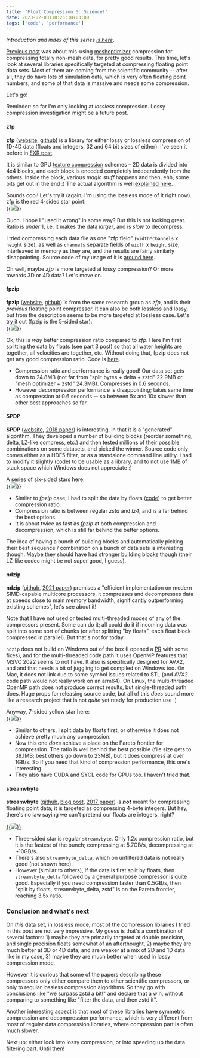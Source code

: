 ```yaml
---
title: "Float Compression 5: Science!"
date: 2023-02-03T18:25:10+03:00
tags: ['code', 'performance']
---
```


*Introduction and index of this series [is here](/blog/2023/01/29/Float-Compression-0-Intro/)*.

[Previous post](/blog/2023/02/02/Float-Compression-4-Mesh-Optimizer/) was about mis-using [meshoptimizer](https://github.com/zeux/meshoptimizer)
compression for compressing totally non-mesh data, for pretty good results. This time, let's look at several libraries specifically targeted
at compressing floating point data sets. Most of them are coming from the scientific community -- after all, they do have lots of simulation
data, which is very often floating point numbers, and some of that data is massive and needs some compression.

Let's go!

Reminder: so far I'm only looking at *lossless* compression. Lossy compression investigation might be a future post.

#### zfp

**zfp** ([website](http://zfp.llnl.gov/), [github](https://github.com/LLNL/zfp)) is a library for either lossy or lossless compression
of 1D-4D data (floats and integers, 32 and 64 bit sizes of either). I've seen it before in [EXR post](http://localhost:1313/blog/2021/08/27/EXR-Filtering-and-ZFP/).

It is similar to GPU [texture compression](/blog/2020/12/08/Texture-Compression-in-2020/) schemes – 2D data is divided
into 4x4 blocks, and each block is encoded completely independently from the others. Inside the block, various
*magic stuff* happens and then, ehh, some bits get out in the end :) The actual algorithm is well
[explained here](https://zfp.readthedocs.io/en/release1.0.0/algorithm.html).

Sounds cool! Let's try it (again, I'm using the lossless mode of it right now). zfp is the red 4-sided star point: \
[{{<img src="/img/blog/2023/float-compr/05-float-compt-a-zfp.png">}}](/img/blog/2023/float-compr/05-float-compt-a-zfp.html)

Ouch. I hope I "used it wrong" in some way? But this is not looking great. Ratio is *under* 1, i.e. it makes the data *larger*, and
is *slow* to decompress.

I tried compressing each data file as one "zfp field" (`width*channels` x `height` size), as well as `channels` separate fields of `width` x `height` size,
interleaved in memory as they are, and the results are fairly similarly disappointing. Source code of my usage of it is
[around here](https://github.com/aras-p/float_compr_tester/blob/9f99468/src/compressors.cpp#L527).

Oh well, maybe *zfp* is more targeted at lossy compression? Or more towards 3D or 4D data? Let's move on.

#### fpzip

**fpzip** ([website](http://fpzip.llnl.gov/), [github](https://github.com/LLNL/fpzip)) is from the same research group as *zfp*,
and is their *previous* floating point compressor. It can also be both lossless and lossy, but from the description seems to
be more targeted at lossless case. Let's try it out (fpzip is the 5-sided star): \
[{{<img src="/img/blog/2023/float-compr/05-float-compt-b-fpzip.png">}}](/img/blog/2023/float-compr/05-float-compt-b-fpzip.html)

Ok, this is *way* better compression ratio compared to *zfp*. Here I'm first splitting the data by floats (see
[part 3 post](/blog/2023/02/01/Float-Compression-3-Filters/)) so that all water heights are together, all velocities are together, etc.
Without doing that, fpzip does not get any good compression ratio. Code is [here](https://github.com/aras-p/float_compr_tester/blob/9f99468/src/compressors.cpp#L462).

* Compression ratio and performance is really good! Our data set gets down to 24.8MB (not far from "split bytes + delta + zstd" 22.9MB or
  "mesh optimizer + zstd" 24.3MB). Compresses in 0.6 seconds.
* However decompression performance is disappointing; takes same time as compression at 0.6 seconds -- so between 5x and 10x slower than other
  best approaches so far.

#### SPDP

**SPDP** ([website](https://userweb.cs.txstate.edu/~burtscher/research/SPDPcompressor/), [2018 paper](http://cs.txstate.edu/~mb92/papers/dcc18.pdf))
is interesting, in that it is a "generated" algorithm. They developed a number of building blocks (reorder something, delta, LZ-like compress, etc.)
and then tested millions of their possible combinations on some datasets, and picked the winner. Source code only comes either as a HDF5 filter,
or as a standalone command line utility. I had to modify it slightly ([code](https://github.com/aras-p/float_compr_tester/tree/9f9946846/libs/spdp))
to be usable as a library, and to not use 1MB of stack space which Windows does not appreciate :)

A series of six-sided stars here: \
[{{<img src="/img/blog/2023/float-compr/05-float-compt-c-spdp.png">}}](/img/blog/2023/float-compr/05-float-compt-c-spdp.html)

* Similar to *fpzip* case, I had to split the data by floats ([code](https://github.com/aras-p/float_compr_tester/blob/9f99468/src/compressors.cpp#L592))
  to get better compression ratio.
* Compression ratio is between regular *zstd* and *lz4*, and is a far behind the best options.
* It is about twice as fast as *fpzip* at both compression and decompression, which is still far behind the better options.

The idea of having a bunch of building blocks and automatically picking their best sequence / combination on a bunch of data sets is interesting though.
Maybe they should have had stronger building blocks though (their LZ-like codec might be not super good, I guess).

#### ndzip

**ndzip** ([github](https://github.com/celerity/ndzip),
[2021 paper](https://dps.uibk.ac.at/~fabian/publications/2021-ndzip-a-high-throughput-parallel-lossless-compressor-for-scientific-data.pdf)) promises a
"efficient implementation on modern SIMD-capable multicore processors, it compresses and decompresses data at speeds close to main memory bandwidth,
significantly outperforming existing schemes", let's see about it!

Note that I have not used or tested multi-threaded modes of any of the compressors present. Some can do it; all could do it if incoming data was split into
some sort of chunks (or after splitting "by floats", each float block compressed in parallel). But that's not for today.

`ndzip` does not build on Windows out of the box (I opened a [PR](https://github.com/celerity/ndzip/pull/7) with some fixes), and for the multi-threaded
code path it uses OpenMP features that MSVC 2022 seems to not have. It also is specifically designed for AVX2, and and that needs a bit of juggling to
get compiled on Windows too. On Mac, it does not link due to some symbol issues related to STL (and AVX2 code path would not really work on an arm64).
On Linux, the multi-threaded OpenMP path does not produce correct results, but single-threaded path does. Huge props for releasing source code, but all of
this *does* sound more like a research project that is not *quite* yet ready for production use :)

Anyway, 7-sided yellow star here: \
[{{<img src="/img/blog/2023/float-compr/05-float-compt-d-ndzip.png">}}](/img/blog/2023/float-compr/05-float-compt-d-ndzip.html)

* Similar to others, I split data by floats first, or otherwise it does not achieve pretty much any compression.
* Now this one *does* achieve a place on the Pareto frontier for compression. The ratio is well behind the best possible (file size gets to 38.1MB; best others
  go down to 23MB), but it does compress at over 1GB/s. So if you need that kind of compression performance, this one's interesting.
* They also have CUDA and SYCL code for GPUs too. I haven't tried that.

#### streamvbyte

**streamvbyte** ([github](https://github.com/lemire/streamvbyte),
[blog post](https://lemire.me/blog/2017/09/27/stream-vbyte-breaking-new-speed-records-for-integer-compression/),
[2017 paper](https://arxiv.org/abs/1709.08990)) is ***not*** meant for compressing floating point data; it is targeted as compressing 4-byte integers.
But hey, there's no law saying we can't pretend our floats are integers, right?

[{{<img src="/img/blog/2023/float-compr/05-float-compt-e-streamvbyte.png">}}](/img/blog/2023/float-compr/05-float-compt-e-streamvbyte.html)

* Three-sided star is regular `streamvbyte`. Only 1.2x compression ratio, but it is the fastest of the bunch; compressing at 5.7GB/s, decompressing at \~10GB/s.
* There's also `streamvbyte_delta`, which on unfiltered data is not really good (not shown here).
* However (similar to others), if the data is first split by floats, then `streamvbyte_delta` followed by a general purpose compressor is quite good. Especially
  if you need compression faster than 0.5GB/s, then "split by floats, streamvbyte_delta, zstd" is on the Pareto frontier, reaching 3.5x ratio.

### Conclusion and what's next

On *this* data set, in lossless mode, most of the compression libraries I tried in this post are not very impressive. My guess is that's a combination of
several factors: 1) maybe they are primarily targeted at double precision, and single precision floats somewhat of an afterthought, 2) maybe they are much
better at 3D or 4D data, and are weaker at a mix of 2D and 1D data like in my case, 3) maybe they are much better when used in lossy compression mode.

However it is curious that some of the papers describing these compressors only either compare them to other scientific compressors, or only to regular
lossless compression algorithms. So they go with conclusions like "we surpass zstd a bit!" and declare that a win, without comparing to something like
"filter the data, and then zstd it".

Another interesting aspect is that most of these libraries have symmetric compression and decompression performance, which is very different from
most of regular data compression libraries, where compression part is often much slower.

Next up: either look into lossy compression, or into speeding up the data filtering part. Until then!
